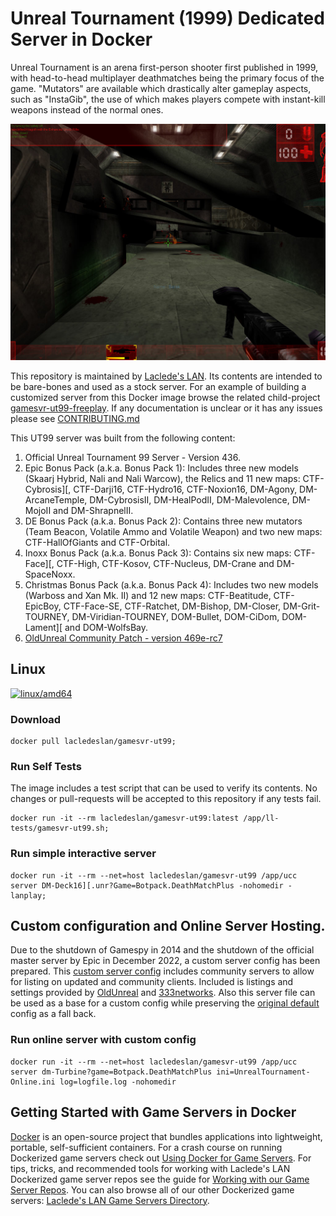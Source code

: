 # Unreal Tournament (1999) Dedicated Server in Docker

Unreal Tournament is an arena first-person shooter first published in 1999, with head-to-head multiplayer deathmatches being the primary focus of the game. "Mutators" are available which drastically alter gameplay aspects, such as "InstaGib", the use of which makes players compete with instant-kill weapons instead of the normal ones.

![Unreal Tournament (1999)](.misc/ut99.jpg)

This repository is maintained by [Laclede's LAN](https://lacledeslan.com). Its contents are intended to be bare-bones and used as a stock server. For an example of building a customized server from this Docker image browse the related child-project [gamesvr-ut99-freeplay](https://github.com/LacledesLAN/gamesvr-ut99-freeplay). If any documentation is unclear or it has any issues please see [CONTRIBUTING.md](./CONTRIBUTING.md)

This UT99 server was built from the following content:

1. Official Unreal Tournament 99 Server - Version 436.
2. Epic Bonus Pack (a.k.a. Bonus Pack 1): Includes three new models (Skaarj Hybrid, Nali and Nali Warcow), the Relics and 11 new maps: CTF-Cybrosis][, CTF-Darji16, CTF-Hydro16, CTF-Noxion16, DM-Agony, DM-ArcaneTemple, DM-CybrosisII, DM-HealPodII, DM-Malevolence, DM-MojoII and DM-ShrapnelII.
3. DE Bonus Pack (a.k.a. Bonus Pack 2): Contains three new mutators (Team Beacon, Volatile Ammo and Volatile Weapon) and two new maps: CTF-HallOfGiants and CTF-Orbital.
4. Inoxx Bonus Pack (a.k.a. Bonus Pack 3): Contains six new maps: CTF-Face][, CTF-High, CTF-Kosov, CTF-Nucleus, DM-Crane and DM-SpaceNoxx.
5. Christmas Bonus Pack (a.k.a. Bonus Pack 4): Includes two new models (Warboss and Xan Mk. II) and 12 new maps: CTF-Beatitude, CTF-EpicBoy, CTF-Face-SE, CTF-Ratchet, DM-Bishop, DM-Closer, DM-Grit-TOURNEY, DM-Viridian-TOURNEY, DOM-Bullet, DOM-CiDom, DOM-Lament][ and DOM-WolfsBay.
6. [OldUnreal Community Patch - version 469e-rc7](https://github.com/OldUnreal/UnrealTournamentPatches)

## Linux

[![linux/amd64](https://github.com/LacledesLAN/gamesvr-ut99/actions/workflows/build-linux-image.yml/badge.svg?branch=master)](https://github.com/LacledesLAN/gamesvr-ut99/actions/workflows/build-linux-image.yml)

### Download

```shell
docker pull lacledeslan/gamesvr-ut99;
```

### Run Self Tests

The image includes a test script that can be used to verify its contents. No changes or pull-requests will be accepted to this repository if any tests fail.

```shell
docker run -it --rm lacledeslan/gamesvr-ut99:latest /app/ll-tests/gamesvr-ut99.sh;
```

### Run simple interactive server

```shell
docker run -it --rm --net=host lacledeslan/gamesvr-ut99 /app/ucc server DM-Deck16][.unr?Game=Botpack.DeathMatchPlus -nohomedir -lanplay;
```

## Custom configuration and Online Server Hosting.

Due to the shutdown of Gamespy in 2014 and the shutdown of the official master server by Epic in December 2022, a custom server config has been prepared. This [custom server config](https://github.com/LacledesLAN/gamesvr-ut99/blob/master/dist.linux/System/UnrealTournament-Online.ini) includes community servers to allow for listing on updated and community clients. Included is listings and settings provided by [OldUnreal](https://www.oldunreal.com/wiki/index.php?title=Masterserver_Guide) and [333networks](https://333networks.com/instructions/ut/s). Also this server file can be used as a base for a custom config while preserving the [original default](https://github.com/LacledesLAN/gamesvr-ut99/blob/master/dist.linux/System/UnrealTournament.ini) config as a fall back.

### Run online server with custom config

```shell
docker run -it --rm --net=host lacledeslan/gamesvr-ut99 /app/ucc server dm-Turbine?game=Botpack.DeathMatchPlus ini=UnrealTournament-Online.ini log=logfile.log -nohomedir
```

## Getting Started with Game Servers in Docker

[Docker](https://docs.docker.com/) is an open-source project that bundles applications into lightweight, portable, self-sufficient containers. For a crash course on running Dockerized game servers check out [Using Docker for Game Servers](https://github.com/LacledesLAN/README.1ST/blob/master/GameServers/DockerAndGameServers.md). For tips, tricks, and recommended tools for working with Laclede's LAN Dockerized game server repos see the guide for [Working with our Game Server Repos](https://github.com/LacledesLAN/README.1ST/blob/master/GameServers/WorkingWithOurRepos.md). You can also browse all of our other Dockerized game servers: [Laclede's LAN Game Servers Directory](https://github.com/LacledesLAN/README.1ST/tree/master/GameServers).
